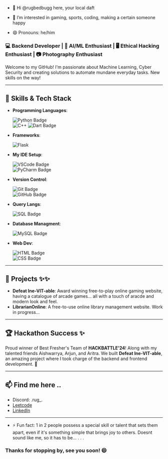 
- 👋 Hi @rugbedbugg here, your local daft

- 👀 I’m interested in gaming, sports, coding, making a certain someone happy

- 😄 Pronouns: he/him

### 💻 Backend Developer | 🤖 AI/ML Enthusiast | 🖥️ Ethical Hacking Enthusiast | 📷 Photography Enthusiast

Welcome to my GitHub! I'm passionate about Machine Learning, Cyber Security and creating solutions to automate mundane everyday tasks. New skills on the way!

---

## 🚀 Skills & Tech Stack

- **Programming Languages**:
  
  ![Python Badge](https://img.shields.io/badge/-Python-3776AB?style=flat&logo=python&logoColor=white)  
  ![C++](https://img.shields.io/badge/C++-00599C?style=flat&logo=c%2B%2B&logoColor=white)
  ![Dart Badge](https://img.shields.io/badge/-Dart-0175C2?style=flat&logo=dart&logoColor=white) 


- **Frameworks**:
    
  ![Flask](https://img.shields.io/badge/-Flask-000000?style=flat&logo=flask&logoColor=white)  


- **My IDE Setup**:
    
  ![VSCode Badge](https://img.shields.io/badge/-VSCode-007ACC?style=flat&logo=visual-studio-code&logoColor=white)  
  ![PyCharm Badge](https://img.shields.io/badge/-PyCharm-000000?style=flat&logo=pycharm&logoColor=white)  


- **Version Control**:
  
  ![Git Badge](https://img.shields.io/badge/-Git-F05032?style=flat&logo=git&logoColor=white)  
  ![GitHub Badge](https://img.shields.io/badge/-GitHub-181717?style=flat&logo=github&logoColor=white)


- **Query Langs**:

  ![SQL Badge](https://img.shields.io/badge/-SQL-003B57?style=flat&logo=sqlite&logoColor=white)  


- **Database Managment**:
  
  ![MySQL Badge](https://img.shields.io/badge/-MySQL-4479A1?style=flat&logo=mysql&logoColor=white)  


- **Web Dev**:

  ![HTML Badge](https://img.shields.io/badge/-HTML-E34F26?style=flat&logo=html5&logoColor=white)  
  ![CSS Badge](https://img.shields.io/badge/-CSS-1572B6?style=flat&logo=css3&logoColor=white)
---

## 🎯 Projects ✨✨

- **Defeat Ine-VIT-able**: Award winning free-to-play online gaming website, having a catalogue of arcade games... all with a touch of aracde and modern look and feel. 
- **LibrarianOnline**: A free-to-use online library management website. Work in progress...

---

## 🏆 Hackathon Success ✨

Proud winner of Best Fresher's Team of **HACKBATTLE'24**! Along with my talented friends Aishwarrya, Arjun, and Aritra. We built **Defeat Ine-VIT-able**,  an amazing project where I took charge of the backend and frontend development. 🎉

---

##  📫 Find me here .. 

- Discord: .rug_.
- [Leetcode](https://leetcode.com/u/oxide1-6/)
- [LinkedIn](https://www.linkedin.com/in/partha-gogoi-736241308/)

---

- ⚡ Fun fact: 1 in 2 people possess a special skill or talent that sets them apart, even if it's something simple that brings joy to others. Doesnt sound like me, so it has to be...
.
.
.
### Thanks for stopping by, see you soon! 😄


<!---
rugbedbugg/rugbedbugg is a ✨ special ✨ repository because its `README.md` (this file) appears on your GitHub profile.
You can click the Preview link to take a look at your changes.
--->
